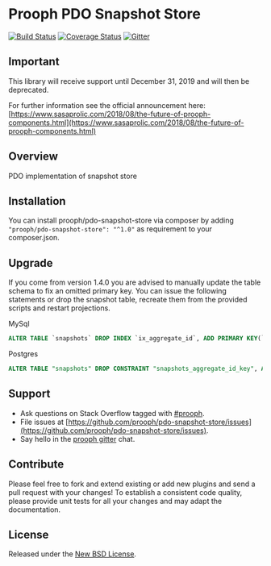 # Prooph PDO Snapshot Store

[![Build Status](https://travis-ci.org/prooph/pdo-snapshot-store.svg?branch=master)](https://travis-ci.org/prooph/pdo-snapshot-store)
[![Coverage Status](https://coveralls.io/repos/prooph/pdo-snapshot-store/badge.svg?branch=master&service=github)](https://coveralls.io/github/prooph/pdo-snapshot-store?branch=master)
[![Gitter](https://badges.gitter.im/Join%20Chat.svg)](https://gitter.im/prooph/improoph)

## Important

This library will receive support until December 31, 2019 and will then be deprecated.

For further information see the official announcement here: [https://www.sasaprolic.com/2018/08/the-future-of-prooph-components.html](https://www.sasaprolic.com/2018/08/the-future-of-prooph-components.html)

## Overview

PDO implementation of snapshot store

## Installation

You can install prooph/pdo-snapshot-store via composer by adding `"prooph/pdo-snapshot-store": "^1.0"` as requirement to your composer.json.

## Upgrade

If you come from version 1.4.0 you are advised to manually update the table schema to fix an omitted primary key. You can issue the following statements or drop the snapshot table, recreate them from the provided scripts and restart projections.

MySql

```sql
ALTER TABLE `snapshots` DROP INDEX `ix_aggregate_id`, ADD PRIMARY KEY(`aggregate_id`);
```

Postgres

```sql
ALTER TABLE "snapshots" DROP CONSTRAINT "snapshots_aggregate_id_key", ADD PRIMARY KEY ("aggregate_id");
```

## Support

- Ask questions on Stack Overflow tagged with [#prooph](https://stackoverflow.com/questions/tagged/prooph).
- File issues at [https://github.com/prooph/pdo-snapshot-store/issues](https://github.com/prooph/pdo-snapshot-store/issues).
- Say hello in the [prooph gitter](https://gitter.im/prooph/improoph) chat.

## Contribute

Please feel free to fork and extend existing or add new plugins and send a pull request with your changes!
To establish a consistent code quality, please provide unit tests for all your changes and may adapt the documentation.

## License

Released under the [New BSD License](LICENSE).
